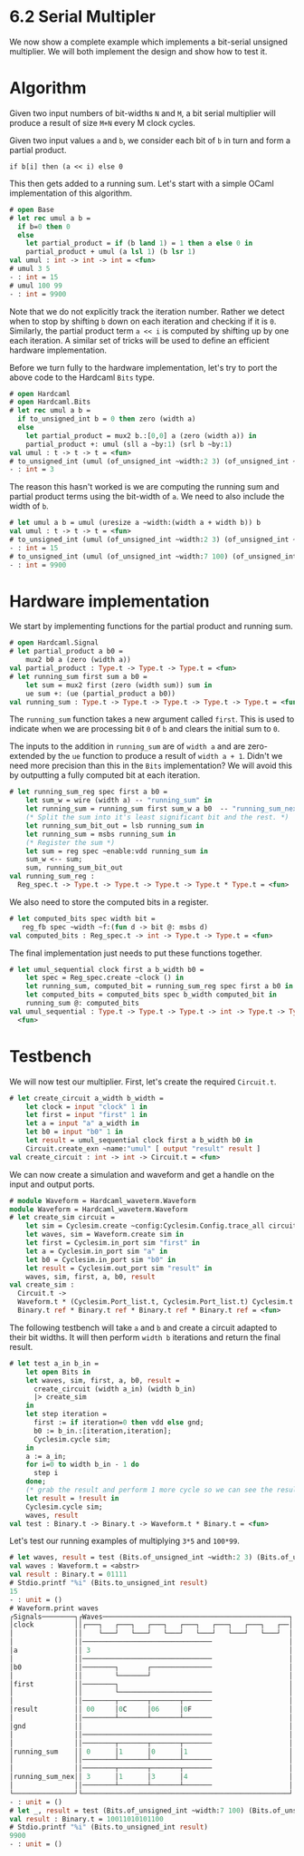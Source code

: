 # 6.2 Serial Multipler

<!--
```ocaml
# Hardcaml.Caller_id.set_mode Disabled
- : unit = ()
```
-->

We now show a complete example which implements a bit-serial unsigned multiplier. We will
both implement the design and show how to test it.

# Algorithm

Given two input numbers of bit-widths `N` and `M`, a bit serial multiplier will produce a
result of size `M+N` every M clock cycles.

Given two input values `a` and `b`, we consider each bit of `b` in turn and form a partial
product.

```
if b[i] then (a << i) else 0
```

This then gets added to a running sum. Let's start with a simple OCaml implementation of
this algorithm.

```ocaml
# open Base
# let rec umul a b =
  if b=0 then 0
  else
    let partial_product = if (b land 1) = 1 then a else 0 in
    partial_product + umul (a lsl 1) (b lsr 1)
val umul : int -> int -> int = <fun>
# umul 3 5
- : int = 15
# umul 100 99
- : int = 9900
```

Note that we do not explicitly track the iteration number. Rather we detect when to stop
by shifting `b` down on each iteration and checking if it is `0`. Similarly, the partial
product term `a << i` is computed by shifting up by one each iteration. A similar set of
tricks will be used to define an efficient hardware implementation.

Before we turn fully to the hardware implementation, let's try to port the above code to
the Hardcaml `Bits` type.

```ocaml
# open Hardcaml
# open Hardcaml.Bits
# let rec umul a b =
  if to_unsigned_int b = 0 then zero (width a)
  else
    let partial_product = mux2 b.:[0,0] a (zero (width a)) in
    partial_product +: umul (sll a ~by:1) (srl b ~by:1)
val umul : t -> t -> t = <fun>
# to_unsigned_int (umul (of_unsigned_int ~width:2 3) (of_unsigned_int ~width:3 5))
- : int = 3
```

The reason this hasn't worked is we are computing the running sum and partial product
terms using the bit-width of `a`. We need to also include the width of `b`.

```ocaml
# let umul a b = umul (uresize a ~width:(width a + width b)) b
val umul : t -> t -> t = <fun>
# to_unsigned_int (umul (of_unsigned_int ~width:2 3) (of_unsigned_int ~width:3 5))
- : int = 15
# to_unsigned_int (umul (of_unsigned_int ~width:7 100) (of_unsigned_int ~width:7 99))
- : int = 9900
```

# Hardware implementation

We start by implementing functions for the partial product and running sum.

```ocaml
# open Hardcaml.Signal
# let partial_product a b0 =
    mux2 b0 a (zero (width a))
val partial_product : Type.t -> Type.t -> Type.t = <fun>
# let running_sum first sum a b0 =
    let sum = mux2 first (zero (width sum)) sum in
    ue sum +: (ue (partial_product a b0))
val running_sum : Type.t -> Type.t -> Type.t -> Type.t -> Type.t = <fun>
```

The `running_sum` function takes a new argument called `first`. This is used to indicate
when we are processing bit `0` of `b` and clears the initial sum to `0`.

The inputs to the addition in `running_sum` are of `width a` and are zero-extended by the
`ue` function to produce a result of `width a + 1`. Didn't we need more precision than
this in the `Bits` implementation? We will avoid this by outputting a fully computed bit
at each iteration.

```ocaml
# let running_sum_reg spec first a b0 =
    let sum_w = wire (width a) -- "running_sum" in
    let running_sum = running_sum first sum_w a b0  -- "running_sum_next" in
    (* Split the sum into it's least significant bit and the rest. *)
    let running_sum_bit_out = lsb running_sum in
    let running_sum = msbs running_sum in
    (* Register the sum *)
    let sum = reg spec ~enable:vdd running_sum in
    sum_w <-- sum;
    sum, running_sum_bit_out
val running_sum_reg :
  Reg_spec.t -> Type.t -> Type.t -> Type.t -> Type.t * Type.t = <fun>
```

We also need to store the computed bits in a register.

```ocaml
# let computed_bits spec width bit =
   reg_fb spec ~width ~f:(fun d -> bit @: msbs d)
val computed_bits : Reg_spec.t -> int -> Type.t -> Type.t = <fun>
```

The final implementation just needs to put these functions together.

```ocaml
# let umul_sequential clock first a b_width b0 =
    let spec = Reg_spec.create ~clock () in
    let running_sum, computed_bit = running_sum_reg spec first a b0 in
    let computed_bits = computed_bits spec b_width computed_bit in
    running_sum @: computed_bits
val umul_sequential : Type.t -> Type.t -> Type.t -> int -> Type.t -> Type.t =
  <fun>
```

# Testbench

We will now test our multiplier. First, let's create the required
`Circuit.t`.

```ocaml
# let create_circuit a_width b_width =
    let clock = input "clock" 1 in
    let first = input "first" 1 in
    let a = input "a" a_width in
    let b0 = input "b0" 1 in
    let result = umul_sequential clock first a b_width b0 in
    Circuit.create_exn ~name:"umul" [ output "result" result ]
val create_circuit : int -> int -> Circuit.t = <fun>
```

We can now create a simulation and waveform and get a handle on the input and output
ports.

```ocaml
# module Waveform = Hardcaml_waveterm.Waveform
module Waveform = Hardcaml_waveterm.Waveform
# let create_sim circuit =
    let sim = Cyclesim.create ~config:Cyclesim.Config.trace_all circuit in
    let waves, sim = Waveform.create sim in
    let first = Cyclesim.in_port sim "first" in
    let a = Cyclesim.in_port sim "a" in
    let b0 = Cyclesim.in_port sim "b0" in
    let result = Cyclesim.out_port sim "result" in
    waves, sim, first, a, b0, result
val create_sim :
  Circuit.t ->
  Waveform.t * (Cyclesim.Port_list.t, Cyclesim.Port_list.t) Cyclesim.t *
  Binary.t ref * Binary.t ref * Binary.t ref * Binary.t ref = <fun>
```

The following testbench will take `a` and `b` and create a circuit adapted to their bit
widths. It will then perform `width b` iterations and return the final result.

```ocaml
# let test a_in b_in =
    let open Bits in
    let waves, sim, first, a, b0, result =
      create_circuit (width a_in) (width b_in)
      |> create_sim
    in
    let step iteration =
      first := if iteration=0 then vdd else gnd;
      b0 := b_in.:[iteration,iteration];
      Cyclesim.cycle sim;
    in
    a := a_in;
    for i=0 to width b_in - 1 do
      step i
    done;
    (* grab the result and perform 1 more cycle so we can see the result in the waveform *)
    let result = !result in
    Cyclesim.cycle sim;
    waves, result
val test : Binary.t -> Binary.t -> Waveform.t * Binary.t = <fun>
```

Let's test our running examples of multiplying `3*5` and `100*99`.

```ocaml
# let waves, result = test (Bits.of_unsigned_int ~width:2 3) (Bits.of_unsigned_int ~width:3 5)
val waves : Waveform.t = <abstr>
val result : Binary.t = 01111
# Stdio.printf "%i" (Bits.to_unsigned_int result)
15
- : unit = ()
# Waveform.print waves
┌Signals────────┐┌Waves──────────────────────────────────────────────┐
│clock          ││┌───┐   ┌───┐   ┌───┐   ┌───┐   ┌───┐   ┌───┐   ┌──│
│               ││    └───┘   └───┘   └───┘   └───┘   └───┘   └───┘  │
│               ││────────────────────────────────                   │
│a              ││ 3                                                 │
│               ││────────────────────────────────                   │
│b0             ││────────┐       ┌───────────────                   │
│               ││        └───────┘                                  │
│first          ││────────┐                                          │
│               ││        └───────────────────────                   │
│               ││────────┬───────┬───────┬───────                   │
│result         ││ 00     │0C     │06     │0F                        │
│               ││────────┴───────┴───────┴───────                   │
│gnd            ││                                                   │
│               ││────────────────────────────────                   │
│               ││────────┬───────┬───────┬───────                   │
│running_sum    ││ 0      │1      │0      │1                         │
│               ││────────┴───────┴───────┴───────                   │
│               ││────────┬───────┬───────┬───────                   │
│running_sum_nex││ 3      │1      │3      │4                         │
│               ││────────┴───────┴───────┴───────                   │
└───────────────┘└───────────────────────────────────────────────────┘
- : unit = ()
# let _, result = test (Bits.of_unsigned_int ~width:7 100) (Bits.of_unsigned_int ~width:7 99)
val result : Binary.t = 10011010101100
# Stdio.printf "%i" (Bits.to_unsigned_int result)
9900
- : unit = ()
```
